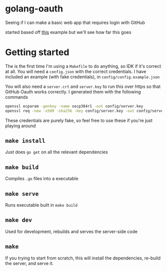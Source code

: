 # golang-oauth
Seeing if I can make a basic web app that requires login with GitHub

started based off [this](https://github.com/andrewtian/golang-github-oauth-example/blob/master/main.go)
example but we'll see how far this goes

# Getting started

The is the first time I'm using a `Makefile` to do anything, so IDK if it's correct at all. You will need a `config.json` with the correct credentials. I have included an example (with fake credentials), in `config/config.example.json`

You will also need a `server.crt` and `server.key` to run this over https so that GitHub Oauth works correctly. I generated them with the following commands

```sh
openssl ecparam -genkey -name secp384r1 -out config/server.key
openssl req -new -x509 -sha256 -key config/server.key -out config/server.crt -days 3650
```

These credentials are purely fake, so feel free to use these if you're just playing around

## `make install`

Just does `go get` on all the relevant dependencies

## `make build`

Compiles `.go` files into a executable

## `make serve`

Runs executable built in `make build`

## `make dev`

Used for development, rebuilds and serves the server-side code

## `make`

If you trying to start from scratch, this will install the dependencies, re-build the server, and serve it.
